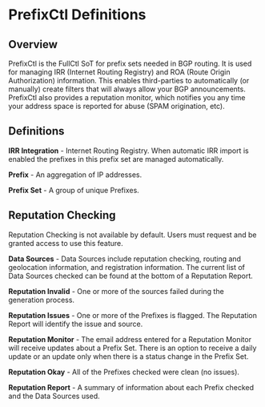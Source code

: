 # PrefixCtl Definitions

## Overview

PrefixCtl is the FullCtl SoT for prefix sets needed in BGP routing. It is used for managing IRR (Internet Routing Registry) and ROA (Route Origin Authorization) information. This enables third-parties to automatically (or manually) create filters that will always allow your BGP announcements. PrefixCtl also provides a reputation monitor, which notifies you any time your address space is reported for abuse (SPAM origination, etc).

## Definitions

**IRR Integration** - Internet Routing Registry. When automatic IRR import is enabled the prefixes in this prefix set are managed automatically.

**Prefix** - An aggregation of IP addresses.

**Prefix Set** - A group of unique Prefixes.

## Reputation Checking

Reputation Checking is not available by default. Users must request and be granted access to use this feature.

**Data Sources** - Data Sources include reputation checking, routing and geolocation information, and registration information. The current list of Data Sources checked can be found at the bottom of a Reputation Report.

**Reputation Invalid** - One or more of the sources failed during the generation process.

**Reputation Issues** - One or more of the Prefixes is flagged. The Reputation Report will identify the issue and source.

**Reputation Monitor** - The email address entered for a Reputation Monitor will receive updates about a Prefix Set. There is an option to receive a daily update or an update only when there is a status change in the Prefix Set.

**Reputation Okay** - All of the Prefixes checked were clean (no issues).

**Reputation Report** - A summary of information about each Prefix checked and the Data Sources used.
